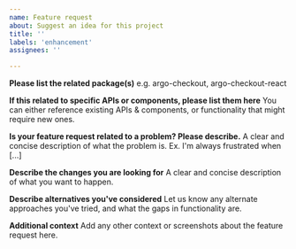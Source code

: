 ```yaml
---
name: Feature request
about: Suggest an idea for this project
title: ''
labels: 'enhancement'
assignees: ''

---
```

**Please list the related package(s)**
e.g. argo-checkout, argo-checkout-react

**If this related to specific APIs or components, please list them here**
You can either reference existing APIs & components, or functionality that might require new ones.

**Is your feature request related to a problem? Please describe.**
A clear and concise description of what the problem is. Ex. I'm always frustrated when [...]

**Describe the changes you are looking for**
A clear and concise description of what you want to happen.

**Describe alternatives you've considered**
Let us know any alternate approaches you've tried, and what the gaps in functionality are.

**Additional context**
Add any other context or screenshots about the feature request here.

